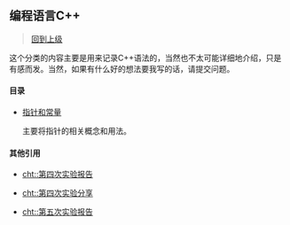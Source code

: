 ## 编程语言C++

> [回到上级](../README.md)

这个分类的内容主要是用来记录C++语法的，当然也不太可能详细地介绍，只是有感而发。当然，如果有什么好的想法要我写的话，请提交问题。

#### 目录

- [指针和常量](./指针和常量.md)

    主要将指针的相关概念和用法。

#### 其他引用

- [cht::第四次实验报告](https://github.com/h1542462994/homework.gallery/blob/master/.cpp/下学期实验/exp4/第四次实验报告.md)

- [cht::第四次实验分享](https://github.com/h1542462994/homework.gallery/blob/master/.cpp/下学期实验/exp4/第四次实验分享.md)

- [cht::第五次实验报告](https://github.com/h1542462994/homework.gallery/blob/master/.cpp/下学期实验/exp5/第五次实验报告.md)